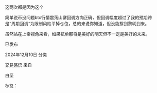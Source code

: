 这两次都是因为这个

简单说币没问题btc行情震荡山寨回调方向正确，但回调幅度超过了我的预期跨是“周期回调”为限制风险平掉仓位，总的来说你知道，但没能撑到黎明到来。

虽然站在上帝视角来看，如果抗单那将是美好的明天但不一定是美好的未来。

已发布

2024年12月10日
分类

[交易感悟](http://localhost/testsite/category/%e4%ba%a4%e6%98%93%e6%84%9f%e6%82%9f/)
来自

白垩

标签：